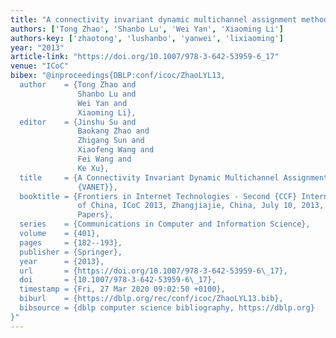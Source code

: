 ```yaml
---
title: "A connectivity invariant dynamic multichannel assignment method for VANET"
authors: ['Tong Zhao', 'Shanbo Lu', 'Wei Yan', 'Xiaoming Li']
authors-key: ['zhaotong', 'lushanbo', 'yanwei', 'lixiaoming']
year: "2013"
article-link: "https://doi.org/10.1007/978-3-642-53959-6_17"
venue: "ICoC"
bibex: "@inproceedings{DBLP:conf/icoc/ZhaoLYL13,
  author    = {Tong Zhao and
               Shanbo Lu and
               Wei Yan and
               Xiaoming Li},
  editor    = {Jinshu Su and
               Baokang Zhao and
               Zhigang Sun and
               Xiaofeng Wang and
               Fei Wang and
               Ke Xu},
  title     = {A Connectivity Invariant Dynamic Multichannel Assignment Method for
               {VANET}},
  booktitle = {Frontiers in Internet Technologies - Second {CCF} Internet Conference
               of China, ICoC 2013, Zhangjiajie, China, July 10, 2013, Revised Selected
               Papers},
  series    = {Communications in Computer and Information Science},
  volume    = {401},
  pages     = {182--193},
  publisher = {Springer},
  year      = {2013},
  url       = {https://doi.org/10.1007/978-3-642-53959-6\_17},
  doi       = {10.1007/978-3-642-53959-6\_17},
  timestamp = {Fri, 27 Mar 2020 09:02:50 +0100},
  biburl    = {https://dblp.org/rec/conf/icoc/ZhaoLYL13.bib},
  bibsource = {dblp computer science bibliography, https://dblp.org}
}"
---
```

